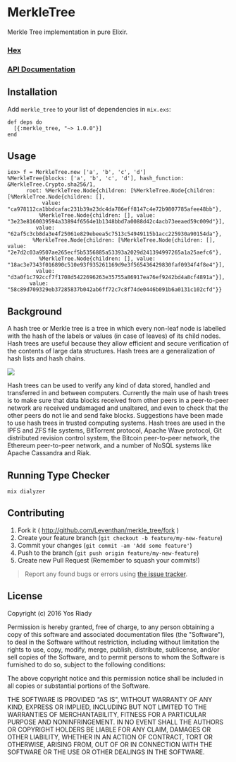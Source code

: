 # MerkleTree

Merkle Tree implementation in pure Elixir.

### [Hex](http://hex.pm/packages/merkle_tree)
### [API Documentation](https://hexdocs.pm/merkle_tree/)

## Installation

Add `merkle_tree` to your list of dependencies in `mix.exs`:

```
def deps do
  [{:merkle_tree, "~> 1.0.0"}]
end
````

## Usage

```
iex> f = MerkleTree.new ['a', 'b', 'c', 'd']
%MerkleTree{blocks: ['a', 'b', 'c', 'd'], hash_function: &MerkleTree.Crypto.sha256/1,
      root: %MerkleTree.Node{children: [%MerkleTree.Node{children: [%MerkleTree.Node{children: [],
           value: "ca978112ca1bbdcafac231b39a23dc4da786eff8147c4e72b9807785afee48bb"},
          %MerkleTree.Node{children: [], value: "3e23e8160039594a33894f6564e1b1348bbd7a0088d42c4acb73eeaed59c009d"}],
         value: "62af5c3cb8da3e4f25061e829ebeea5c7513c54949115b1acc225930a90154da"},
        %MerkleTree.Node{children: [%MerkleTree.Node{children: [], value: "2e7d2c03a9507ae265ecf5b5356885a53393a2029d241394997265a1a25aefc6"},
          %MerkleTree.Node{children: [], value: "18ac3e7343f016890c510e93f935261169d9e3f565436429830faf0934f4f8e4"}],
         value: "d3a0f1c792ccf7f1708d5422696263e35755a86917ea76ef9242bd4a8cf4891a"}],
       value: "58c89d709329eb37285837b042ab6ff72c7c8f74de0446b091b6a0131c102cfd"}}
```

## Background

A hash tree or Merkle tree is a tree in which every non-leaf node is labelled with the hash of the labels or values (in case of leaves) of its child nodes. Hash trees are useful because they allow efficient and secure verification of the contents of large data structures. Hash trees are a generalization of hash lists and hash chains.

![](https://upload.wikimedia.org/wikipedia/commons/thumb/9/90/MerkleTree1.svg/800px-MerkleTree1.svg.png)

Hash trees can be used to verify any kind of data stored, handled and transferred in and between computers. Currently the main use of hash trees is to make sure that data blocks received from other peers in a peer-to-peer network are received undamaged and unaltered, and even to check that the other peers do not lie and send fake blocks. Suggestions have been made to use hash trees in trusted computing systems. Hash trees are used in the IPFS and ZFS file systems,  BitTorrent protocol, Apache Wave protocol, Git distributed revision control system, the Bitcoin peer-to-peer network, the Ethereum peer-to-peer network, and a number of NoSQL systems like Apache Cassandra and Riak.

## Running Type Checker

```
mix dialyzer
```

## Contributing

1. Fork it ( http://github.com/Leventhan/merkle_tree/fork )
2. Create your feature branch (`git checkout -b feature/my-new-feature`)
3. Commit your changes (`git commit -am 'Add some feature'`)
4. Push to the branch (`git push origin feature/my-new-feature`)
5. Create new Pull Request (Remember to squash your commits!)

> Report any found bugs or errors using [the issue tracker](https://github.com/Leventhan/merkle_tree/issues).

## License

Copyright (c) 2016 Yos Riady

Permission is hereby granted, free of charge, to any person obtaining
a copy of this software and associated documentation files (the
"Software"), to deal in the Software without restriction, including
without limitation the rights to use, copy, modify, merge, publish,
distribute, sublicense, and/or sell copies of the Software, and to
permit persons to whom the Software is furnished to do so, subject to
the following conditions:

The above copyright notice and this permission notice shall be
included in all copies or substantial portions of the Software.

THE SOFTWARE IS PROVIDED "AS IS", WITHOUT WARRANTY OF ANY KIND,
EXPRESS OR IMPLIED, INCLUDING BUT NOT LIMITED TO THE WARRANTIES OF
MERCHANTABILITY, FITNESS FOR A PARTICULAR PURPOSE AND
NONINFRINGEMENT. IN NO EVENT SHALL THE AUTHORS OR COPYRIGHT HOLDERS BE
LIABLE FOR ANY CLAIM, DAMAGES OR OTHER LIABILITY, WHETHER IN AN ACTION
OF CONTRACT, TORT OR OTHERWISE, ARISING FROM, OUT OF OR IN CONNECTION
WITH THE SOFTWARE OR THE USE OR OTHER DEALINGS IN THE SOFTWARE.
